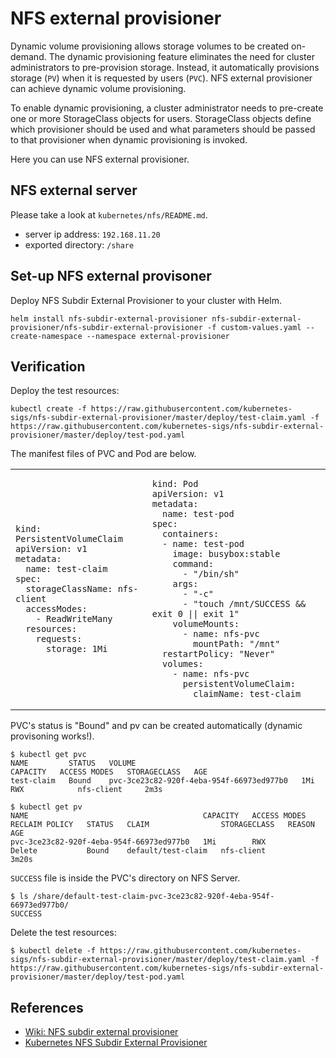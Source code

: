 # NFS external provisioner

Dynamic volume provisioning allows storage volumes to be created on-demand. The dynamic provisioning feature eliminates the need for cluster administrators to pre-provision storage. Instead, it automatically provisions storage (`PV`) when it is requested by users (`PVC`). NFS external provisioner can achieve dynamic volume provisioning.

To enable dynamic provisioning, a cluster administrator needs to pre-create one or more StorageClass objects for users. StorageClass objects define which provisioner should be used and what parameters should be passed to that provisioner when dynamic provisioning is invoked. 

Here you can use NFS external provisioner.

## NFS external server

Please take a look at `kubernetes/nfs/README.md`.

* server ip address: `192.168.11.20`
* exported directory: `/share`

## Set-up NFS external provisoner

Deploy NFS Subdir External Provisioner to your cluster with Helm.

```
helm install nfs-subdir-external-provisioner nfs-subdir-external-provisioner/nfs-subdir-external-provisioner -f custom-values.yaml --create-namespace --namespace external-provisioner
```

## Verification

Deploy the test resources:

```
kubectl create -f https://raw.githubusercontent.com/kubernetes-sigs/nfs-subdir-external-provisioner/master/deploy/test-claim.yaml -f https://raw.githubusercontent.com/kubernetes-sigs/nfs-subdir-external-provisioner/master/deploy/test-pod.yaml
```

The manifest files of PVC and Pod are below.

<table>
<tr>
<td>

```
kind: PersistentVolumeClaim
apiVersion: v1
metadata:
  name: test-claim
spec:
  storageClassName: nfs-client
  accessModes:
    - ReadWriteMany
  resources:
    requests:
      storage: 1Mi
```

</td>
<td>

```
kind: Pod
apiVersion: v1
metadata:
  name: test-pod
spec:
  containers:
  - name: test-pod
    image: busybox:stable
    command:
      - "/bin/sh"
    args:
      - "-c"
      - "touch /mnt/SUCCESS && exit 0 || exit 1"
    volumeMounts:
      - name: nfs-pvc
        mountPath: "/mnt"
  restartPolicy: "Never"
  volumes:
    - name: nfs-pvc
      persistentVolumeClaim:
        claimName: test-claim
```

</td>
</tr>
</table>

PVC's status is "Bound" and pv can be created automatically (dynamic provisoning works!).

```
$ kubectl get pvc
NAME         STATUS   VOLUME                                     CAPACITY   ACCESS MODES   STORAGECLASS   AGE
test-claim   Bound    pvc-3ce23c82-920f-4eba-954f-66973ed977b0   1Mi        RWX            nfs-client     2m3s
```
```
$ kubectl get pv
NAME                                       CAPACITY   ACCESS MODES   RECLAIM POLICY   STATUS   CLAIM                STORAGECLASS   REASON   AGE
pvc-3ce23c82-920f-4eba-954f-66973ed977b0   1Mi        RWX            Delete           Bound    default/test-claim   nfs-client              3m20s
```

`SUCCESS` file is inside the PVC's directory on NFS Server.

```
$ ls /share/default-test-claim-pvc-3ce23c82-920f-4eba-954f-66973ed977b0/
SUCCESS
```

Delete the test resources:

```
$ kubectl delete -f https://raw.githubusercontent.com/kubernetes-sigs/nfs-subdir-external-provisioner/master/deploy/test-claim.yaml -f https://raw.githubusercontent.com/kubernetes-sigs/nfs-subdir-external-provisioner/master/deploy/test-pod.yaml
```

## __References__

* [Wiki: NFS subdir external provisioner](https://github.com/toge510/homelab/wiki/NFS-subdir-external-provisioner)
* [Kubernetes NFS Subdir External Provisioner](https://github.com/kubernetes-sigs/nfs-subdir-external-provisioner)
